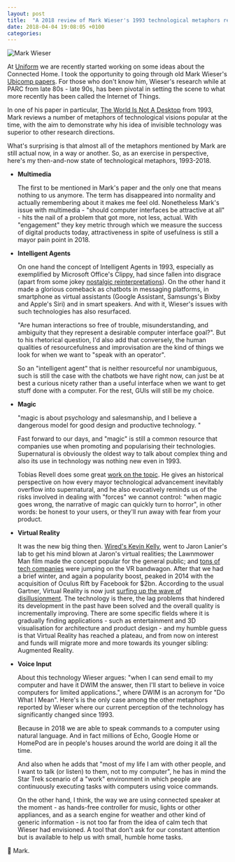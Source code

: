 ```yaml
---
layout: post
title:  "A 2018 review of Mark Wieser's 1993 technological metaphors review"
date: 2018-04-04 19:08:05 +0100
categories:
---
```


![Mark Wieser]({{site.baseurl}}/assets/WeiserHappy.jpg)

At [Uniform](http://uniform.net/) we are recently started working on some ideas about the Connected Home. I took the opportunity to going through old Mark Wieser's [Ubicomp papers](http://www.ubiq.com/hypertext/weiser/UbiHome.html). For those who don't know him, Wieser's research while at PARC from late 80s - late 90s, has been pivotal in setting the scene to what more recently has been called the Internet of Things.

In one of his paper in particular, [The World Is Not A Desktop](http://www.ubiq.com/hypertext/weiser/ACMInteractions2.html) from 1993, Mark reviews a number of metaphors of technological visions popular at the time, with the aim to demonstrate why his idea of invisible technology was superior to other research directions.

What's surprising is that almost all of the metaphors mentioned by Mark are still actual now, in a way or another. So, as an exercise in perspective, here's my then-and-now state of technological metaphors, 1993-2018.



- **Multimedia**

  The first to be mentioned in Mark's paper and the only one that means nothing to us anymore. The term has disappeared into normality and actually remembering about it makes me feel old. Nonetheless Mark's issue with multimedia  - "should computer interfaces be attractive at all" - hits the nail of a problem that got more, not less, actual.   With "engagement" they key metric through which we measure the success of digital products today, attractiveness in spite of usefulness is still a mayor pain point in 2018.


- **Intelligent Agents**

  On one hand the concept of Intelligent Agents in 1993, especially as exemplified by Microsoft Office's Clippy, had since fallen into disgrace (apart from some jokey [nostalgic reinterpretations](https://www.smore.com/clippy-js)). On the other hand it made a glorious comeback as chatbots in messaging platforms, in smartphone as virtual assistants (Google Assistant, Samsungs's Bixby and Apple's Siri) and in smart speakers. And with it, Wieser's issues with such technologies has also resurfaced.

  "Are human interactions so free of trouble, misunderstanding, and ambiguity that they represent a desirable computer interface goal?". But to his rhetorical question, I'd also add that conversely, the human qualities of resourcefulness and improvisation are the kind of things we look for when we want to "speak with an operator".

  So an "intelligent agent" that is neither resourceful nor unambiguous, such is still the case with the chatbots we have right now, can just be at best a curious nicety rather than a useful interface when we want to get stuff done with a computer. For the rest, GUIs will still be my choice.

  <!-- *Exept the case of remote control* - Alexa -->

<!--
  as the case with most

  I believe those are the things we look for when we seek to

  Humans are good with

  And furthermore in many cases.

  We're using natural language already: when

  Tell me I can chat with it


  Interfaces are effective because we've been designed them to be so. On the contrary voice and other natural way to communicate are valuable to ourselves expecially because they are ambiguous: thus conveying nuanced emotions and representing at best our human nature. All things that are obstacles to getting thigs done.

  Amazon Echo, Google Home, Apple Homepod.

  And that to me hits a nerve in current voice assistants. Interfaces are effective because we've been designed them to be so. On the contrary voice and other natural way to communicate are valuable to ourselves expecially because they are ambiguous: thus conveying nuanced emotions and representing at best our human nature. All things that are obstacles to getting thigs done.


  under the new chatbots,  returned in the

 in the past couple of years chatbots

 has fallen into disgrace  remained just as an occasional reference to the

 is in as it was in 1993 had fallet  

 somewhat complicated to pinpoint now.
 "The idea, as near as I can tell, is that the ideal computer should be like a human being, only more obedient." -->



- **Magic**

  "magic is about psychology and salesmanship, and I believe a dangerous model for good design and productive technology. "

  Fast forward to our days, and "magic" is still a common resource that companies use when promoting and popularising their technologies. Supernatural is obviously the oldest way to talk about complex thing and also its use in technology was nothing new even in 1993.

  Tobias Revell does some great [work on the topic](http://opentranscripts.org/transcript/internet-of-damned-things/). He gives an historical perspective on how every mayor technological advancement inevitably overflow into supernatural, and he also evocatively reminds us of the risks involved in dealing with "forces" we cannot control: "when magic goes wrong, the narrative of magic can quickly turn to horror", in other words: be honest to your users, or they'll run away with fear from your product.

- **Virtual Reality**

  It was the new big thing then. [Wired's Kevin Kelly](http://kk.org/mt-files/writings/virtual_lanier.pdf), went to Jaron Lanier's lab to get his mind blown at Jaron's virtual realities; the Lawnmower Man film made the concept popular for the general public; and [tons of tech companies](https://www.pcmag.com/feature/321996/12-vr-headsets-that-predate-oculus-don-t-tell-facebook/4) were jumping on the VR bandwagon. After that we had a brief winter, and again a popularity boost, peaked in 2014 with the acquisition of Oculus Rift by Facebook for $2bn. According to the usual Gartner, Virtual Reality is now just [surfing up the wave of disillusionment](https://www.gartner.com/smarterwithgartner/top-trends-in-the-gartner-hype-cycle-for-emerging-technologies-2017/). The technology is there, the lag problems that hindered its development in the past have been solved and the overall quality is incrementally improving. There are some specific fields where it is gradually finding applications - such as entertainment and 3D visualisation for architecture and product design - and my humble guess is that Virtual Reality has reached a plateau, and from now on interest and funds will migrate more and more towards its younger sibling: Augmented Reality.


- **Voice Input**

  <!-- Voice Input is the only case among the other metaphors reported by Wieser where our current perception of the technology has significantly changed over time. -->

  About this technology Wieser argues: "when I can send email to my computer and have it DWIM the answer, then I'll start to believe in voice computers for limited applications.", where DWIM is an acronym for "Do What I Mean". Here's is the only case among the other metaphors reported by Wieser where our current perception of the technology has significantly changed since 1993.

  Because in 2018 we are able to speak commands to a computer using natural language. And in fact millions of Echo, Google Home or HomePod are in people's houses around the world are doing it all the time.

  And also when he adds that "most of my life I am with other people, and I want to talk (or listen) to them, not to my computer", he has in mind the Star Trek scenario of a "work" environment in which people are continuously executing tasks with computers using voice commands.  

  On the other hand, I think, the way we are using connected speaker at the moment - as hands-free controller for music, lights or other appliances, and as a search engine for weather and other kind of generic information - is not too far from the idea of calm tech that Wieser had envisioned. A tool that don't ask for our constant attention but is available to help us with small, humble home tasks.


👋 Mark.
